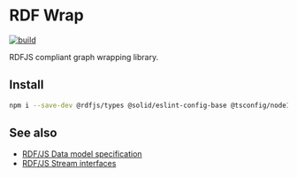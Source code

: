 # RDF Wrap

[![build](https://github.com/matthieubosquet/rdfjs-wrapper/workflows/build/badge.svg?branch=main)](https://github.com/matthieubosquet/rdfjs-wrapper/actions?query=workflow%3A"build")


RDFJS compliant graph wrapping library.

## Install

```bash
npm i --save-dev @rdfjs/types @solid/eslint-config-base @tsconfig/node12 @types/jest @types/node @typescript-eslint/eslint-plugin @typescript-eslint/parser eslint eslint-config-airbnb-base eslint-config-prettier eslint-plugin-import eslint-plugin-jest eslint-plugin-prettier jest jest-circus prettier ts-jest typescript
```

## See also

* [RDF/JS Data model specification](http://rdf.js.org/data-model-spec/)
* [RDF/JS Stream interfaces](http://rdf.js.org/stream-spec/)
